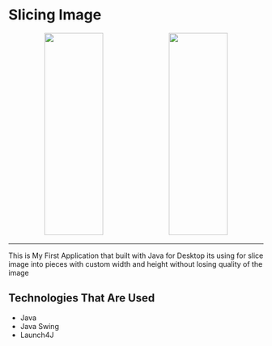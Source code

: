 # Slicing Image

<p align='center'>
  <img src='https://github.com/Noob-programmer155/Slicing-Image/assets/68941228/d37d5ae2-44da-482d-b1cf-2d972a307d88' style='width:48%;max-width:500px;height:400px;'/>
  <img src='https://github.com/Noob-programmer155/Slicing-Image/assets/68941228/d6dfd4b2-14da-4780-aa04-306259674da6' style='width:48%;max-width:500px;height:400px;'/>
</p>

----------------------------------------------------------------------------------------
This is My First Application that built with Java for Desktop
its using for slice image into pieces with custom width and height without losing quality 
of the image

## Technologies That Are Used
- Java
- Java Swing
- Launch4J
